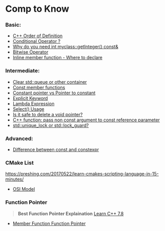 # Comp to Know

### Basic:
- [C++ Order of Definition](https://stackoverflow.com/questions/2133250/x-does-not-name-a-type-error-in-c)<br>
- [Conditional Operator ?](https://github.com/MingruiZhangW/Useful-Function-Database/blob/master/Comp%20to%20Know/Conditional%20Operator%20%3F.md)<br>
- [Why do you need int myclass::getInteger() const&](https://github.com/MingruiZhangW/Useful-Function-Database/blob/master/Comp%20to%20Know/Const%26%20at%20last%20function.md)<br>
- [Bitwise Operator](https://www.geeksforgeeks.org/bitwise-operators-in-c-cpp/)<br>
- [Inline member function - Where to declare](https://github.com/MingruiZhangW/Useful-Function-Database/blob/master/Comp%20to%20Know/Inline%20function%20where%20to%20define.md)<br>
### Intermediate:
- [Clear std::queue or other container](https://github.com/MingruiZhangW/Useful-Function-Database/blob/master/Comp%20to%20Know/Clear_std::queue.md)<br>
- [Const member functions](https://github.com/MingruiZhangW/Useful-Function-Database/blob/master/Comp%20to%20Know/Const%20member%20functions%20in%20C%2B%2B.md)<br>
- [Constant pointer vs Pointer to constant](https://github.com/MingruiZhangW/Useful-Function-Database/blob/master/Comp%20to%20Know/Constant_pointer_vs_pointer_to_const.md)<br>
- [Explicit Keyword](https://drive.google.com/open?id=1SgI5uVEQNXnk_8LhMSCDR5HVvoJ-GQxSfRc9mqVr_z0)<br>
- [Lambda Expression](https://drive.google.com/open?id=1vcgD99RtXAhN9gaVsGe7ueGiao-EZZYHd5ojxIqGGzs)<br>
- [Select() Usage](https://drive.google.com/open?id=1TI29UiUzfKljZbGLpQOlep2i0gTgtknrucborCGvq5k)<br>
- [Is it safe to delete a void pointer?](https://stackoverflow.com/questions/941832/is-it-safe-to-delete-a-void-pointer)<br>
- [C++ function: pass non const argument to const reference parameter](https://github.com/MingruiZhangW/Useful-Function-Database/blob/master/Comp%20to%20Know/c%2B%2B%20function:%20pass%20non%20const%20argument%20to%20const%20reference%20parameter.md)<br>
- [std::unique_lock or std::lock_guard?](https://github.com/MingruiZhangW/Useful-Function-Database/blob/master/Comp%20to%20Know/std::unique_lock%3Cstd::mutex%3E%20or%20std::lock_guard%3Cstd::mutex%3E%3F.md)<br>

### Advanced:
- [Difference between const and constexpr](https://github.com/MingruiZhangW/Useful-Function-Database/blob/master/Comp%20to%20Know/const_constexpr.md)<br>

### CMake List
https://preshing.com/20170522/learn-cmakes-scripting-language-in-15-minutes/

- [OSI Model](https://www.cloudflare.com/learning/ddos/glossary/open-systems-interconnection-model-osi/)<br>

### Function Pointer
> **Best Function Pointer Explaination** [Learn C++ 7.8](https://www.learncpp.com/cpp-tutorial/78-function-pointers/)<br>
- [Member Function Function Pointer](https://www.ibm.com/support/knowledgecenter/en/ssw_ibm_i_74/rzarg/cplr034.htm)<br>

